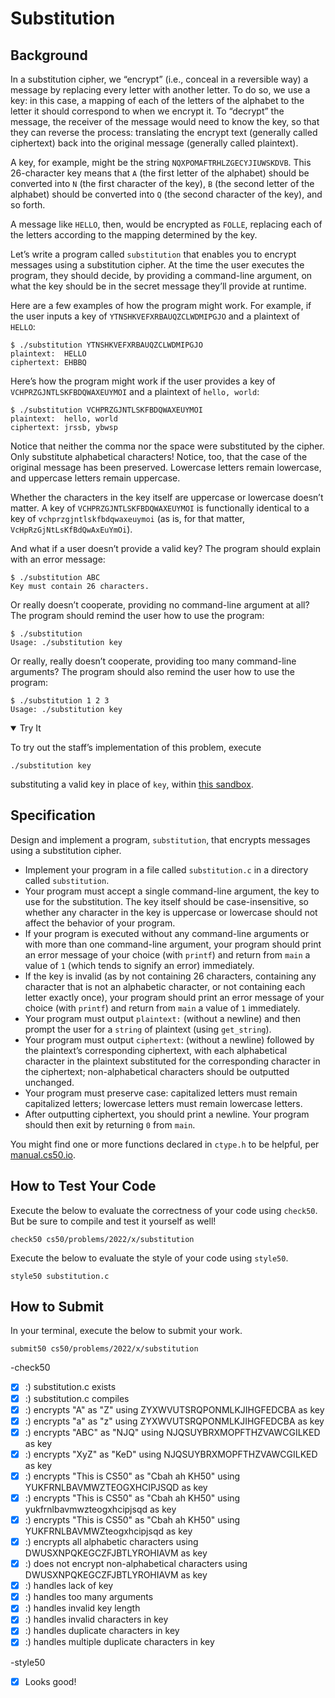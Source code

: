 # Substitution
## Background
In a substitution cipher, we “encrypt” (i.e., conceal in a reversible way) a message by replacing every letter with another letter. To do so, we use a key: in this case, a mapping of each of the letters of the alphabet to the letter it should correspond to when we encrypt it. To “decrypt” the message, the receiver of the message would need to know the key, so that they can reverse the process: translating the encrypt text (generally called ciphertext) back into the original message (generally called plaintext).

A key, for example, might be the string `NQXPOMAFTRHLZGECYJIUWSKDVB`. This 26-character key means that `A` (the first letter of the alphabet) should be converted into `N` (the first character of the key), `B` (the second letter of the alphabet) should be converted into `Q` (the second character of the key), and so forth.

A message like `HELLO`, then, would be encrypted as `FOLLE`, replacing each of the letters according to the mapping determined by the key.

Let’s write a program called `substitution` that enables you to encrypt messages using a substitution cipher. At the time the user executes the program, they should decide, by providing a command-line argument, on what the key should be in the secret message they’ll provide at runtime.

Here are a few examples of how the program might work. For example, if the user inputs a key of `YTNSHKVEFXRBAUQZCLWDMIPGJO` and a plaintext of `HELLO`:
```
$ ./substitution YTNSHKVEFXRBAUQZCLWDMIPGJO
plaintext:  HELLO
ciphertext: EHBBQ
```

Here’s how the program might work if the user provides a key of `VCHPRZGJNTLSKFBDQWAXEUYMOI` and a plaintext of `hello, world`:
```
$ ./substitution VCHPRZGJNTLSKFBDQWAXEUYMOI
plaintext:  hello, world
ciphertext: jrssb, ybwsp
```

Notice that neither the comma nor the space were substituted by the cipher. Only substitute alphabetical characters! Notice, too, that the case of the original message has been preserved. Lowercase letters remain lowercase, and uppercase letters remain uppercase.

Whether the characters in the key itself are uppercase or lowercase doesn’t matter. A key of `VCHPRZGJNTLSKFBDQWAXEUYMOI` is functionally identical to a key of `vchprzgjntlskfbdqwaxeuymoi` (as is, for that matter, `VcHpRzGjNtLsKfBdQwAxEuYmOi`).

And what if a user doesn’t provide a valid key? The program should explain with an error message:
```
$ ./substitution ABC
Key must contain 26 characters.
```

Or really doesn’t cooperate, providing no command-line argument at all? The program should remind the user how to use the program:
```
$ ./substitution
Usage: ./substitution key
```

Or really, really doesn’t cooperate, providing too many command-line arguments? The program should also remind the user how to use the program:
```
$ ./substitution 1 2 3
Usage: ./substitution key
```

<details open>
<summary>Try It</summary>

To try out the staff’s implementation of this problem, execute
```
./substitution key
```
substituting a valid key in place of `key`, within [this sandbox](http://bit.ly/30Gnoru).
</details>

## Specification
Design and implement a program, `substitution`, that encrypts messages using a substitution cipher.

- Implement your program in a file called `substitution.c` in a directory called `substitution`.
- Your program must accept a single command-line argument, the key to use for the substitution. The key itself should be case-insensitive, so whether any character in the key is uppercase or lowercase should not affect the behavior of your program.
- If your program is executed without any command-line arguments or with more than one command-line argument, your program should print an error message of your choice (with `printf`) and return from `main` a value of `1` (which tends to signify an error) immediately.
- If the key is invalid (as by not containing 26 characters, containing any character that is not an alphabetic character, or not containing each letter exactly once), your program should print an error message of your choice (with `printf`) and return from `main` a value of `1` immediately.
- Your program must output `plaintext:` (without a newline) and then prompt the user for a `string` of plaintext (using `get_string`).
- Your program must output `ciphertext`: (without a newline) followed by the plaintext’s corresponding ciphertext, with each alphabetical character in the plaintext substituted for the corresponding character in the ciphertext; non-alphabetical characters should be outputted unchanged.
- Your program must preserve case: capitalized letters must remain capitalized letters; lowercase letters must remain lowercase letters.
- After outputting ciphertext, you should print a newline. Your program should then exit by returning `0` from `main`.

You might find one or more functions declared in `ctype.h` to be helpful, per [manual.cs50.io](https://manual.cs50.io/).

## How to Test Your Code
Execute the below to evaluate the correctness of your code using `check50`. But be sure to compile and test it yourself as well!
```
check50 cs50/problems/2022/x/substitution
```

Execute the below to evaluate the style of your code using `style50`.
```
style50 substitution.c
```

## How to Submit
In your terminal, execute the below to submit your work.
```
submit50 cs50/problems/2022/x/substitution
```

-check50
- [x] :) substitution.c exists
- [x] :) substitution.c compiles
- [x] :) encrypts "A" as "Z" using ZYXWVUTSRQPONMLKJIHGFEDCBA as key
- [x] :) encrypts "a" as "z" using ZYXWVUTSRQPONMLKJIHGFEDCBA as key
- [x] :) encrypts "ABC" as "NJQ" using NJQSUYBRXMOPFTHZVAWCGILKED as key
- [x] :) encrypts "XyZ" as "KeD" using NJQSUYBRXMOPFTHZVAWCGILKED as key
- [x] :) encrypts "This is CS50" as "Cbah ah KH50" using YUKFRNLBAVMWZTEOGXHCIPJSQD as key
- [x] :) encrypts "This is CS50" as "Cbah ah KH50" using yukfrnlbavmwzteogxhcipjsqd as key
- [x] :) encrypts "This is CS50" as "Cbah ah KH50" using YUKFRNLBAVMWZteogxhcipjsqd as key
- [x] :) encrypts all alphabetic characters using DWUSXNPQKEGCZFJBTLYROHIAVM as key
- [x] :) does not encrypt non-alphabetical characters using DWUSXNPQKEGCZFJBTLYROHIAVM as key
- [x] :) handles lack of key
- [x] :) handles too many arguments
- [x] :) handles invalid key length
- [x] :) handles invalid characters in key
- [x] :) handles duplicate characters in key
- [x] :) handles multiple duplicate characters in key

-style50
- [x] Looks good!
